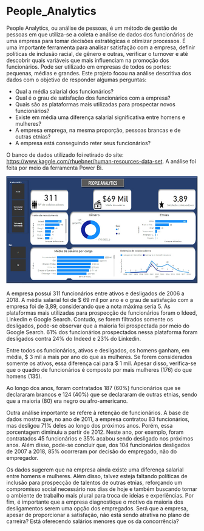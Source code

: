 # People_Analytics

  People Analytics, ou análise de pessoas, é um método de gestão de pessoas em que utiliza-se a coleta e análise de dados dos funcionários de uma empresa para tomar decisões estratégicas e otimizar processos. É uma importante ferramenta para analisar satisfação com a empresa, definir políticas de inclusão racial, de gênero e outras, verificar o turnover e até descobrir quais variáveis que mais influenciam na promoção dos funcionários. Pode ser utilizado em empresas de todos os portes: pequenas, médias e grandes. 
  Este projeto focou na análise descritiva dos dados com o objetivo de responder algumas perguntas:
  
* Qual a média salarial dos funcionários?
* Qual é o grau de satisfação dos funcionários com a empresa?
* Quais são as plataformas mais utilizadas para prospectar novos funcionários?
* Existe em média uma diferença salarial significativa entre homens e mulheres?
* A empresa emprega, na mesma proporção, pessoas brancas e de outras etnias?
* A empresa está conseguindo reter seus funcionários?

O banco de dados utilizado foi retirado do site: https://www.kaggle.com/rhuebner/human-resources-data-set. A análise foi feita por meio da ferramenta Power Bi.

![Alt text](peopleanalytics.jpg)

  A empresa possui 311 funcionários entre ativos e desligados de 2006 a 2018. A média salarial foi de $ 69 mil por ano e o grau de satisfação com a empresa foi de 3,89, considerando que a nota máxima seria 5. As plataformas mais utilizadas para prospecção de funcionários foram o Ideed, Linkedin e Google Search. Contudo, se forem filtrados somente os desligados, pode-se observar que a maioria foi prospectada por meio do Google Search. 61% dos funcionários prospectados nessa plataforma foram desligados contra 24% do Indeed e 23% do Linkedin.
  
  Entre todos os funcionários, ativos e desligados, os homens ganham, em média, $ 3 mil a mais por ano do que as mulheres. Se forem considerados somente os ativos, essa diferença cai para $ 1 mil. Apesar disso, verifica-se que o quadro de funcionários é composto por  mais mulheres (176) do que homens (135).
  
  Ao longo dos anos, foram contratados 187 (60%) funcionários que se declararam brancos e 124 (40%) que se declararam de outras etnias, sendo que a maioria (80) era negro ou afro-americano. 
  
  Outra análise importante se refere à retenção de funcionários. A base de dados mostra que, no ano de 2011, a empresa contratou 83 funcionários, mas desligou 71% deles ao longo dos próximos anos. Porém, essa porcentagem diminuiu a partir de 2012. Neste ano, por exemplo, foram contratados 45 funcionários e 35% acabou sendo desligado nos próximos anos. Além disso, pode-se concluir que, dos 104 funcionários desligados de 2007 a  2018, 85% ocorreram por decisão do empregado, não do empregador. 
  
  Os dados sugerem que na empresa ainda existe uma diferença salarial entre homens e mulheres. Além disso, talvez esteja faltando políticas de inclusão para prospecção de talentos de outras etnias, reforçando um compromisso social necessário nos dias de hoje e também buscando tornar o ambiente de trabalho mais plural para troca de ideias e experiências. Por fim, é importante que a empresa diagnostique o motivo da maioria dos desligamentos serem uma opção dos empregados. Será que a empresa, apesar de proporcionar a satisfação, não está sendo atrativa no plano de carreira? Está oferecendo salários menores que os da concorrência?
  
  
